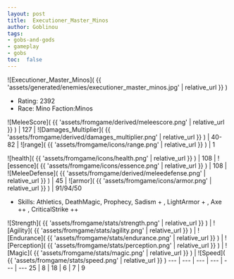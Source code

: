 ```yaml
---
layout: post
title:  Executioner_Master_Minos
author: Goblinou
tags:
- gobs-and-gods
- gameplay
- gobs
toc:  false
---
```


![Executioner_Master_Minos]( {{ 'assets/generated/enemies/executioner_master_minos.jpg' | relative_url }} )
- Rating: 2392
- Race: Mino  Faction:Minos

![MeleeScore]( {{ 'assets/fromgame/derived/meleescore.png' | relative_url }} ) | 127 | ![Damages_Multiplier]( {{ 'assets/fromgame/derived/damages_multiplier.png' | relative_url }} ) | 40-82 | ![range]( {{ 'assets/fromgame/icons/range.png' | relative_url }} ) | 1


![health]( {{ 'assets/fromgame/icons/health.png' | relative_url }} ) | 108 | ![essence]( {{ 'assets/fromgame/icons/essence.png' | relative_url }} ) | 108 | ![MeleeDefense]( {{ 'assets/fromgame/derived/meleedefense.png' | relative_url }} ) | 45 | ![armor]( {{ 'assets/fromgame/icons/armor.png' | relative_url }} ) | 91/94/50

* Skills: Athletics, DeathMagic, Prophecy, Sadism + , LightArmor + , Axe ++ , CriticalStrike ++ 

![Strength]( {{ 'assets/fromgame/stats/strength.png' | relative_url }} ) | ![Agility]( {{ 'assets/fromgame/stats/agility.png' | relative_url }} ) | ![Endurance]( {{ 'assets/fromgame/stats/endurance.png' | relative_url }} ) | ![Perception]( {{ 'assets/fromgame/stats/perception.png' | relative_url }} ) | ![Magic]( {{ 'assets/fromgame/stats/magic.png' | relative_url }} ) | ![Speed]( {{ 'assets/fromgame/stats/speed.png' | relative_url }} )
--- | --- | --- | --- | --- | ---
25 | 8 | 18 | 6 | 7 | 9
